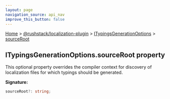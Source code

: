 ```yaml
---
layout: page
navigation_source: api_nav
improve_this_button: false
---
```



[Home](./index.md) &gt; [@rushstack/localization-plugin](./localization-plugin.md) &gt; [ITypingsGenerationOptions](./localization-plugin.itypingsgenerationoptions.md) &gt; [sourceRoot](./localization-plugin.itypingsgenerationoptions.sourceroot.md)

## ITypingsGenerationOptions.sourceRoot property

This optional property overrides the compiler context for discovery of localization files for which typings should be generated.

<b>Signature:</b>

```typescript
sourceRoot?: string;
```
